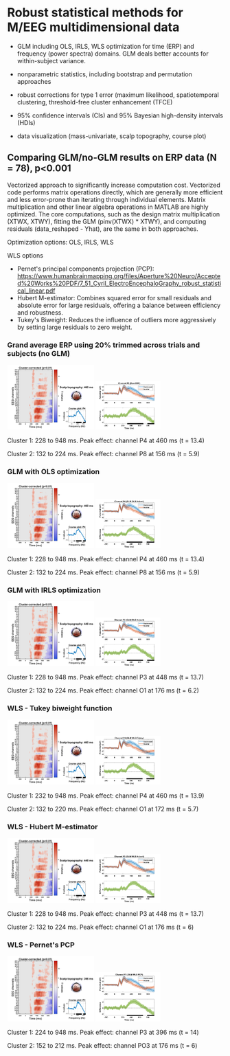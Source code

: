 # Robust statistical methods for M/EEG multidimensional data

- GLM including OLS, IRLS, WLS optimization for time (ERP) and frequency (power spectra) domains. GLM deals better accounts for within-subject variance.

- nonparametric statistics, including bootstrap and permutation approaches

- robust corrections for type 1 error (maximum likelihood, spatiotemporal clustering, threshold-free cluster enhancement (TFCE)

- 95% confidence intervals (CIs) and 95% Bayesian high-density intervals (HDIs)

- data visualization (mass-univariate, scalp topography, course plot)


## Comparing GLM/no-GLM results on ERP data (N = 78), p<0.001

Vectorized approach to significantly increase computation cost. Vectorized code performs matrix operations directly, which are generally more efficient and less error-prone than iterating through individual elements. Matrix multiplication and other linear algebra operations in MATLAB are highly optimized. The core computations, such as the design matrix multiplication (XTWX, XTWY), fitting the GLM (pinv(XTWX) * XTWY), and computing residuals (data_reshaped - Yhat), are the same in both approaches.

Optimization options: OLS, IRLS, WLS

WLS options
- Pernet's principal components projection (PCP): https://www.humanbrainmapping.org/files/Aperture%20Neuro/Accepted%20Works%20PDF/7_51_Cyril_ElectroEncephaloGraphy_robust_statistical_linear.pdf
- Hubert M-estimator: Combines squared error for small residuals and absolute error for large residuals, offering a balance between efficiency and robustness.
- Tukey's Biweight: Reduces the influence of outliers more aggressively by setting large residuals to zero weight.


### Grand average ERP using 20% trimmed across trials and subjects (no GLM)
<img width="40%" src="https://github.com/amisepa/eeg_robust_statistics/blob/main/outputs/result_unpleasant-neutral_RAW_corrected.png"> <img width="30%" src="https://github.com/amisepa/eeg_robust_statistics/blob/main/outputs/result_unpleasant-neutral_RAW_corrected_peak-channel.png">

Cluster 1: 228 to 948 ms. Peak effect: channel P4 at 460 ms (t = 13.4) 

Cluster 2: 132 to 224 ms. Peak effect: channel P8 at 156 ms (t = 5.9) 


### GLM with OLS optimization
<img width="40%" src="https://github.com/amisepa/eeg_robust_statistics/blob/main/outputs/result_unpleasant-neutral_GLM_OLS_corrected.png"> <img width="30%" src="https://github.com/amisepa/eeg_robust_statistics/blob/main/outputs/result_unpleasant-neutral_GLM_OLS_corrected_peak-channel.png">

Cluster 1: 228 to 948 ms. Peak effect: channel P4 at 460 ms (t = 13.4) 

Cluster 2: 132 to 224 ms. Peak effect: channel P8 at 156 ms (t = 5.9) 

### GLM with IRLS optimization

<img width="40%" src="https://github.com/amisepa/eeg_robust_statistics/blob/main/outputs/result_unpleasant-neutral_GLM_IRLS_corrected.png"> <img width="30%" src="https://github.com/amisepa/eeg_robust_statistics/blob/main/outputs/result_unpleasant-neutral_GLM_IRLS_corrected_peak-channel.png">

Cluster 1: 228 to 948 ms. Peak effect: channel P3 at 448 ms (t = 13.7) 

Cluster 2: 132 to 224 ms. Peak effect: channel O1 at 176 ms (t = 6.2) 

### WLS - Tukey biweight function

<img width="40%" src="https://github.com/amisepa/eeg_robust_statistics/blob/main/outputs/result_unpleasant-neutral_GLM_WLS-Tukey_corrected.png"> <img width="30%" src="https://github.com/amisepa/eeg_robust_statistics/blob/main/outputs/result_unpleasant-neutral_GLM_WLS-Tukey_corrected_peak-channel.png">

Cluster 1: 232 to 948 ms. Peak effect: channel P4 at 460 ms (t = 13.9) 

Cluster 2: 132 to 220 ms. Peak effect: channel O1 at 172 ms (t = 5.7) 

### WLS - Hubert M-estimator

<img width="40%" src="https://github.com/amisepa/eeg_robust_statistics/blob/main/outputs/result_unpleasant-neutral_GLM_WLS-Hubert_corrected.png"> <img width="30%" src="https://github.com/amisepa/eeg_robust_statistics/blob/main/outputs/result_unpleasant-neutral_GLM_WLS-Hubert_corrected_peak-channel.png">

Cluster 1: 228 to 948 ms. Peak effect: channel P3 at 448 ms (t = 13.7) 

Cluster 2: 132 to 224 ms. Peak effect: channel O1 at 176 ms (t = 6) 

### WLS - Pernet's PCP

<img width="40%" src="https://github.com/amisepa/eeg_robust_statistics/blob/main/outputs/result_unpleasant-neutral_GLM_WLS-PCP_corrected.png"> <img width="30%" src="https://github.com/amisepa/eeg_robust_statistics/blob/main/outputs/result_unpleasant-neutral_GLM_WLS-PCP_corrected_peak-channel.png">


Cluster 1: 224 to 948 ms. Peak effect: channel P3 at 396 ms (t = 14) 

Cluster 2: 152 to 212 ms. Peak effect: channel PO3 at 176 ms (t = 6) 
